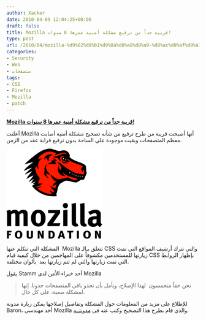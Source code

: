 ```yaml
---
author: Xacker
date: 2010-04-09 12:04:25+00:00
draft: false
title: Mozilla قريبة جداً من ترقيع مشكلة أمنية عمرها 8 سنوات!
type: post
url: /2010/04/mozilla-%d9%82%d8%b1%d9%8a%d8%a8%d8%a9-%d8%ac%d8%af%d8%a7%d9%8b-%d9%85%d9%86-%d8%aa%d8%b1%d9%82%d9%8a%d8%b9-%d9%85%d8%b4%d9%83%d9%84%d8%a9-%d8%a3%d9%85%d9%86%d9%8a%d8%a9-%d8%b9%d9%85%d8%b1%d9%87%d8%a7/
categories:
- Security
- Web
- متصفحات
tags:
- CSS
- Firefox
- Mozilla
- patch
---
```


[**Mozilla قريبة جداً من ترقيع مشكلة أمنية عمرها 8 سنوات!**](https://www.it-scoop.com/2010/04/mozilla-%d9%82%d8%b1%d9%8a%d8%a8%d8%a9-%d8%ac%d8%af%d8%a7%d9%8b-%d9%85%d9%86-%d8%aa%d8%b1%d9%82%d9%8a%d8%b9-%d9%85%d8%b4%d9%83%d9%84%d8%a9-%d8%a3%d9%85%d9%86%d9%8a%d8%a9-%d8%b9%d9%85%d8%b1%d9%87%d8%a7/)


أعلنت Mozilla أنها أصبحت قريبة من طرح ترقيع من شأنه تصحيح مشكلة أمنية أصابت معظم المتصفحات وبقيت موجودة على الساحة بدون ترقيع قرابة عقد من الزمن.


[![](mozilla-logo.png)
](https://www.it-scoop.com/2010/04/mozilla-%d9%82%d8%b1%d9%8a%d8%a8%d8%a9-%d8%ac%d8%af%d8%a7%d9%8b-%d9%85%d9%86-%d8%aa%d8%b1%d9%82%d9%8a%d8%b9-%d9%85%d8%b4%d9%83%d9%84%d8%a9-%d8%a3%d9%85%d9%86%d9%8a%d8%a9-%d8%b9%d9%85%d8%b1%d9%87%d8%a7/)


المشكلة التي تتكلم عنها  Mozilla تتعلق بـالـ CSS والتي تترك أرشيف المواقع التي تمت زيارتها للمستخدمين مكشوفاً على المهاجمين من خلال كيفية قيام CSS بإظهار الروابط التي تمت زيارتها والتي لم تتم زيارتها بعد  بألوان مختلفة.

يقول Stamm أحد خبراء الأمن لدى Mozilla


<blockquote>نحن حقاً متحمسون  لهذا الإصلاح، ونأمل بأن تحذو باقي المتصفحات حذونا. إنها لمشكلة صعبة، على كل حال.</blockquote>


للإطلاع على مزيد من المعلومات حول المشكلة وتفاصيل إصلاحها يمكن زيارة مدونة Baron، أحد مهندسي Mozilla والذي قام بطرح هذا التصحيح وكتب عنه في [مدونتــه](http://dbaron.org/mozilla/visited-privacy).
